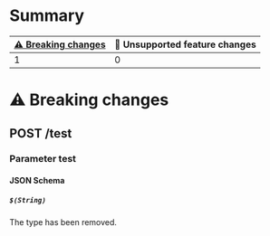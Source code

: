 # Summary

| [⚠️ Breaking changes](#breaking-changes) | 🤷 Unsupported feature changes |
|------------------------------------------|-------------------------------|
| 1                                        | 0                             |

# <span id="breaking-changes"></span>⚠️ Breaking changes

## **POST** /test

### Parameter test

#### JSON Schema

##### `$(String)`

The type has been removed.
